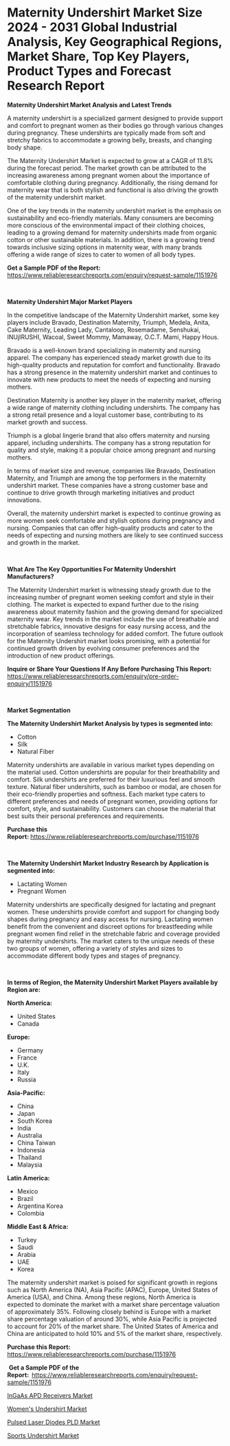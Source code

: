 <p><h1>Maternity Undershirt Market Size 2024 - 2031 Global Industrial Analysis, Key Geographical Regions, Market Share, Top Key Players, Product Types and Forecast Research Report</h1></p><p><strong>Maternity Undershirt Market Analysis and Latest Trends</strong></p>
<p><p>A maternity undershirt is a specialized garment designed to provide support and comfort to pregnant women as their bodies go through various changes during pregnancy. These undershirts are typically made from soft and stretchy fabrics to accommodate a growing belly, breasts, and changing body shape.</p><p>The Maternity Undershirt Market is expected to grow at a CAGR of 11.8% during the forecast period. The market growth can be attributed to the increasing awareness among pregnant women about the importance of comfortable clothing during pregnancy. Additionally, the rising demand for maternity wear that is both stylish and functional is also driving the growth of the maternity undershirt market.</p><p>One of the key trends in the maternity undershirt market is the emphasis on sustainability and eco-friendly materials. Many consumers are becoming more conscious of the environmental impact of their clothing choices, leading to a growing demand for maternity undershirts made from organic cotton or other sustainable materials. In addition, there is a growing trend towards inclusive sizing options in maternity wear, with many brands offering a wide range of sizes to cater to women of all body types.</p></p>
<p><strong>Get a Sample PDF of the Report:&nbsp;</strong> <a href="https://www.reliableresearchreports.com/enquiry/request-sample/1151976">https://www.reliableresearchreports.com/enquiry/request-sample/1151976</a></p>
<p>&nbsp;</p>
<p><strong>Maternity Undershirt Major Market Players</strong></p>
<p><p>In the competitive landscape of the Maternity Undershirt market, some key players include Bravado, Destination Maternity, Triumph, Medela, Anita, Cake Maternity, Leading Lady, Cantaloop, Rosemadame, Senshukai, INUjIRUSHI, Wacoal, Sweet Mommy, Mamaway, O.C.T. Mami, Happy Hous.</p><p>Bravado is a well-known brand specializing in maternity and nursing apparel. The company has experienced steady market growth due to its high-quality products and reputation for comfort and functionality. Bravado has a strong presence in the maternity undershirt market and continues to innovate with new products to meet the needs of expecting and nursing mothers.</p><p>Destination Maternity is another key player in the maternity market, offering a wide range of maternity clothing including undershirts. The company has a strong retail presence and a loyal customer base, contributing to its market growth and success.</p><p>Triumph is a global lingerie brand that also offers maternity and nursing apparel, including undershirts. The company has a strong reputation for quality and style, making it a popular choice among pregnant and nursing mothers.</p><p>In terms of market size and revenue, companies like Bravado, Destination Maternity, and Triumph are among the top performers in the maternity undershirt market. These companies have a strong customer base and continue to drive growth through marketing initiatives and product innovations.</p><p>Overall, the maternity undershirt market is expected to continue growing as more women seek comfortable and stylish options during pregnancy and nursing. Companies that can offer high-quality products and cater to the needs of expecting and nursing mothers are likely to see continued success and growth in the market.</p></p>
<p>&nbsp;</p>
<p><strong>What Are The Key Opportunities For Maternity Undershirt Manufacturers?</strong></p>
<p><p>The Maternity Undershirt market is witnessing steady growth due to the increasing number of pregnant women seeking comfort and style in their clothing. The market is expected to expand further due to the rising awareness about maternity fashion and the growing demand for specialized maternity wear. Key trends in the market include the use of breathable and stretchable fabrics, innovative designs for easy nursing access, and the incorporation of seamless technology for added comfort. The future outlook for the Maternity Undershirt market looks promising, with a potential for continued growth driven by evolving consumer preferences and the introduction of new product offerings.</p></p>
<p><strong>Inquire or Share Your Questions If Any Before Purchasing This Report:</strong> <a href="https://www.reliableresearchreports.com/enquiry/pre-order-enquiry/1151976">https://www.reliableresearchreports.com/enquiry/pre-order-enquiry/1151976</a></p>
<p>&nbsp;</p>
<p><strong>Market Segmentation</strong></p>
<p><strong>The Maternity Undershirt Market Analysis by types is segmented into:</strong></p>
<p><ul><li>Cotton</li><li>Silk</li><li>Natural Fiber</li></ul></p>
<p><p>Maternity undershirts are available in various market types depending on the material used. Cotton undershirts are popular for their breathability and comfort. Silk undershirts are preferred for their luxurious feel and smooth texture. Natural fiber undershirts, such as bamboo or modal, are chosen for their eco-friendly properties and softness. Each market type caters to different preferences and needs of pregnant women, providing options for comfort, style, and sustainability. Customers can choose the material that best suits their personal preferences and requirements.</p></p>
<p><strong>Purchase this Report:&nbsp;</strong><a href="https://www.reliableresearchreports.com/purchase/1151976">https://www.reliableresearchreports.com/purchase/1151976</a></p>
<p>&nbsp;</p>
<p><strong>The Maternity Undershirt Market Industry Research by Application is segmented into:</strong></p>
<p><ul><li>Lactating Women</li><li>Pregnant Women</li></ul></p>
<p><p>Maternity undershirts are specifically designed for lactating and pregnant women. These undershirts provide comfort and support for changing body shapes during pregnancy and easy access for nursing. Lactating women benefit from the convenient and discreet options for breastfeeding while pregnant women find relief in the stretchable fabric and coverage provided by maternity undershirts. The market caters to the unique needs of these two groups of women, offering a variety of styles and sizes to accommodate different body types and stages of pregnancy.</p></p>
<p>&nbsp;</p>
<p><strong>In terms of Region, the Maternity Undershirt Market Players available by Region are:</strong></p>
<p>
    <p> <strong> North America: </strong>
        <ul>
            <li>United States</li>
            <li>Canada</li>
        </ul>
        </p> 
    <p> <strong> Europe: </strong>
        <ul>
            <li>Germany</li>
            <li>France</li>
            <li>U.K.</li>
            <li>Italy</li>
            <li>Russia</li>
        </ul>
        </p> 
    <p> <strong> Asia-Pacific: </strong>
        <ul>
            <li>China</li>
            <li>Japan</li>
            <li>South Korea</li>
            <li>India</li>
            <li>Australia</li>
            <li>China Taiwan</li>
            <li>Indonesia</li>
            <li>Thailand</li>
            <li>Malaysia</li>
        </ul>
        </p> 
    <p> <strong> Latin America: </strong>
        <ul>
            <li>Mexico</li>
            <li>Brazil</li>
            <li>Argentina Korea</li>
            <li>Colombia</li>
        </ul>
        </p> 
    <p> <strong> Middle East & Africa: </strong>
        <ul>
            <li>Turkey</li>
            <li>Saudi</li>
            <li>Arabia</li>
            <li>UAE</li>
            <li>Korea</li>
        </ul>
    </p>
    </p>
<p><p>The maternity undershirt market is poised for significant growth in regions such as North America (NA), Asia Pacific (APAC), Europe, United States of America (USA), and China. Among these regions, North America is expected to dominate the market with a market share percentage valuation of approximately 35%. Following closely behind is Europe with a market share percentage valuation of around 30%, while Asia Pacific is projected to account for 20% of the market share. The United States of America and China are anticipated to hold 10% and 5% of the market share, respectively.</p></p>
<p><strong>Purchase this Report: </strong><a href="https://www.reliableresearchreports.com/purchase/1151976">https://www.reliableresearchreports.com/purchase/1151976</a></p>
<p>&nbsp;<strong>Get a Sample PDF of the Report:&nbsp;&nbsp;</strong><a href="https://www.reliableresearchreports.com/enquiry/request-sample/1151976">https://www.reliableresearchreports.com/enquiry/request-sample/1151976</a></p>
<p><strong></strong></p>
<p><p><a href="https://issuu.com/reportprime-2/docs/ingaas-apd-receivers-market-size-2030.pptx">InGaAs APD Receivers Market</a></p><p><a href="https://github.com/zjyglelu/Market-Research-Report-List-1/blob/main/womens-undershirt-market.md">Women's Undershirt Market</a></p><p><a href="https://issuu.com/reportprime-2/docs/pulsed-laser-diodes-pld-market-size-2030.pptx">Pulsed Laser Diodes PLD Market</a></p><p><a href="https://github.com/mbisetmhermsr/Market-Research-Report-List-1/blob/main/sports-undershirt-market.md">Sports Undershirt Market</a></p></p>